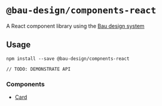 # `@bau-design/components-react`

A React component library using the [Bau design system](https://github.com/bau-design-system/bau)

## Usage

```
npm install --save @bau-design/compnents-react

// TODO: DEMONSTRATE API
```

### Components
* [Card](src/components/molecules/card/card.md)
